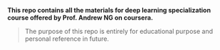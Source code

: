 **This repo contains all the materials for deep learning specialization course offered by Prof. Andrew NG on coursera.**

> The purpose of this repo is entirely for educational purpose and personal reference in future.
